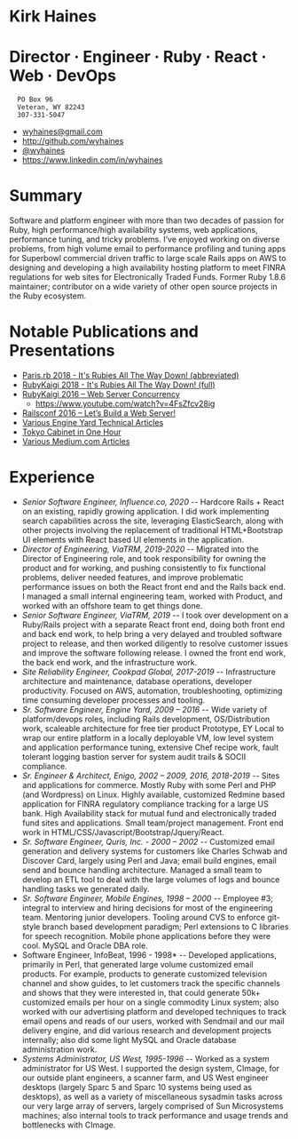 # Kirk Haines
# Director · Engineer · Ruby · React · Web · DevOps

```text
  PO Box 96
  Veteran, WY 82243
  307-331-5047
```

* wyhaines@gmail.com
* http://github.com/wyhaines
* [@wyhaines](http://twitter.com/wyhaines)
* https://www.linkedin.com/in/wyhaines

# Summary

Software and platform engineer with more than two decades of passion for Ruby, high performance/high availability systems, web applications, performance tuning, and tricky problems. I’ve enjoyed working on diverse problems, from high volume email to performance profiling and tuning apps for Superbowl commercial driven traffic to large scale Rails apps on AWS to designing and developing a high availability hosting platform to meet FINRA regulations for web sites for Electronically Traded Funds. Former Ruby 1.8.6 maintainer; contributor on a wide variety of other open source projects in the Ruby ecosystem.

# Notable Publications and Presentations

* [Paris.rb 2018 - It's Rubies All The Way Down! (abbreviated)](https://youtu.be/E6s4uB0DBVk)
* [RubyKaigi 2018 - It's Rubies All The Way Down! (full)](https://youtu.be/_rwfsse7OYk)
* [RubyKaigi 2016 – Web Server Concurrency](https://engineyard.github.io/rubykaigi2016-concurrency/#/)
  * https://www.youtube.com/watch?v=4FsZfcv28ig
* [Railsconf 2016 – Let’s Build a Web Server!](http://engineyard.github.io/railsconf2016-webservers/#/)
* [Various Engine Yard Technical Articles](https://blog.engineyard.com/authors/Kirk%20Haines)
* [Tokyo Cabinet in One Hour](http://www.oreilly.com/pub/e/1477)
* [Various Medium.com Articles](https://medium.com/@wyhaines)

# Experience
* *Senior Software Engineer, Influence.co, 2020* -- Hardcore Rails + React on an existing, rapidly growing application. I did work implementing search capabilities across the site, leveraging ElasticSearch, along with other projects involving the replacement of traditional HTML+Bootstrap UI elements with React based UI elements in the application.
* *Director of Engineering, ViaTRM, 2019-2020* -- Migrated into the Director of Engineering role, and took responsibility for owning the product and for working, and pushing consistently to fix functional problems, deliver needed features, and improve problematic performance issues on both the React front end and the Rails back end. I managed a small internal engineering team, worked with Product, and worked with an offshore team to get things done.
* *Senior Software Engineer, ViaTRM, 2019* -- I took over development on a Ruby/Rails project with a separate React front end, doing both front end and back end work, to help bring a very delayed and troubled software project to release, and then worked diligently to resolve customer issues and improve the software following release. I owned the front end work, the back end work, and the infrastructure work.
* *Site Reliability Engineer, Cookpad Global, 2017-2019* -- Infrastructure architecture and maintenance, database operations, developer productivity. Focused on AWS, automation, troubleshooting, optimizing time consuming developer processes and tooling.
* *Sr. Software Engineer, Engine Yard, 2009 – 2016* -- Wide variety of platform/devops roles, including Rails development, OS/Distribution work, scaleable architecture for free tier product Prototype, EY Local to wrap our entire platform in a locally deployable VM, low level system and application performance tuning, extensive Chef recipe work, fault tolerant logging bastion server for system audit trails & SOCII compliance.
* *Sr. Engineer & Architect, Enigo, 2002 – 2009, 2016, 2018-2019* -- Sites and applications for commerce. Mostly Ruby with some Perl and PHP (and Wordpress) on Linux. Highly available, customized Redmine based application for FINRA regulatory compliance tracking for a large US bank. High Availability stack for mutual fund and electronically traded fund sites and applications. Small team/project management. Front end work in HTML/CSS/Javascript/Bootstrap/Jquery/React.
* *Sr. Software Engineer, Quris, Inc. - 2000 – 2002* -- Customized email generation and delivery systems for customers like Charles Schwab and Discover Card, largely using Perl and Java; email build engines, email send and bounce handling architecture. Managed a small team to develop an ETL tool to deal with the large volumes of logs and bounce handling tasks we generated daily.
* *Sr. Software Engineer, Mobile Engines, 1998 – 2000* -- Employee #3; integral to interview and hiring decisions for most of the engineering team. Mentoring junior developers. Tooling around CVS to enforce git-style branch based development paradigm; Perl extensions to C libraries for speech recognition. Mobile phone applications before they were cool. MySQL and Oracle DBA role.
* Software Engineer, InfoBeat, 1996 - 1998* -- Developed applications, primarily in Perl, that generated large volume customized email products. For example, products to generate customized television channel and show guides, to let customers track the specific channels and shows that they were interested in, that could generate 50k+ customized emails per hour on a single commodity Linux system; also worked with our advertising platform and developed techniques to track email opens and reads of our users, worked with Sendmail and our mail delivery engine, and did various research and development projects internally; also did some light MySQL and Oracle database administration work.
* *Systems Administrator, US West, 1995-1996* -- Worked as a system administrator for US West. I supported the design system, CImage, for our outside plant engineers, a scanner farm, and US West engineer desktops (largely Sparc 5 and Sparc 10 systems being used as desktops), as well as a variety of miscellaneous sysadmin tasks across our very large array of servers, largely comprised of Sun Microsystems machines; also internal tools to track performance and usage trends and bottlenecks with CImage.
